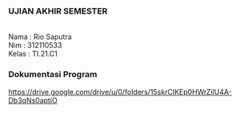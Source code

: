 ### UJIAN AKHIR SEMESTER
<br>
Nama : Rio Saputra
<br>
Nim : 312110533
<br>
Kelas : TI.21.C1

### Dokumentasi Program
https://drive.google.com/drive/u/0/folders/15skrCIKEp0HWrZilU4A-Db3qNs0aptjO

